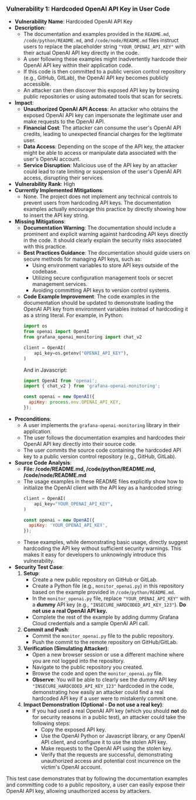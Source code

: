 ### Vulnerability 1: Hardcoded OpenAI API Key in User Code

- **Vulnerability Name**: Hardcoded OpenAI API Key
- **Description**:
    - The documentation and examples provided in the `README.md`, `/code/python/README.md`, and `/code/node/README.md` files instruct users to replace the placeholder string `"YOUR_OPENAI_API_KEY"` with their actual OpenAI API key directly in the code.
    - A user following these examples might inadvertently hardcode their OpenAI API key within their application code.
    - If this code is then committed to a public version control repository (e.g., GitHub, GitLab), the OpenAI API key becomes publicly accessible.
    - An attacker can then discover this exposed API key by browsing public repositories or using automated tools that scan for secrets.
- **Impact**:
    - **Unauthorized OpenAI API Access**: An attacker who obtains the exposed OpenAI API key can impersonate the legitimate user and make requests to the OpenAI API.
    - **Financial Cost**: The attacker can consume the user's OpenAI API credits, leading to unexpected financial charges for the legitimate user.
    - **Data Access**: Depending on the scope of the API key, the attacker might be able to access or manipulate data associated with the user's OpenAI account.
    - **Service Disruption**:  Malicious use of the API key by an attacker could lead to rate limiting or suspension of the user's OpenAI API access, disrupting their services.
- **Vulnerability Rank**: High
- **Currently Implemented Mitigations**:
    - None. The project does not implement any technical controls to prevent users from hardcoding API keys. The documentation examples actually encourage this practice by directly showing how to insert the API key string.
- **Missing Mitigations**:
    - **Documentation Warning**: The documentation should include a prominent and explicit warning against hardcoding API keys directly in the code. It should clearly explain the security risks associated with this practice.
    - **Best Practices Guidance**: The documentation should guide users on secure methods for managing API keys, such as:
        - Using environment variables to store API keys outside of the codebase.
        - Utilizing secure configuration management tools or secret management services.
        - Avoiding committing API keys to version control systems.
    - **Code Example Improvement**: The code examples in the documentation should be updated to demonstrate loading the OpenAI API key from environment variables instead of hardcoding it as a string literal. For example, in Python:
      ```python
      import os
      from openai import OpenAI
      from grafana_openai_monitoring import chat_v2

      client = OpenAI(
          api_key=os.getenv("OPENAI_API_KEY"),
      )
      ```
      And in Javascript:
      ```javascript
      import OpenAI from 'openai';
      import { chat_v2 } from 'grafana-openai-monitoring';

      const openai = new OpenAI({
        apiKey: process.env.OPENAI_API_KEY,
      });
      ```
- **Preconditions**:
    - A user implements the `grafana-openai-monitoring` library in their application.
    - The user follows the documentation examples and hardcodes their OpenAI API key directly into their source code.
    - The user commits the source code containing the hardcoded API key to a public version control repository (e.g., GitHub, GitLab).
- **Source Code Analysis**:
    - **File: /code/README.md, /code/python/README.md, /code/node/README.md**
    - The usage examples in these README files explicitly show how to initialize the OpenAI client with the API key as a hardcoded string:
      ```python
      client = OpenAI(
          api_key="YOUR_OPENAI_API_KEY",
      )
      ```
      ```javascript
      const openai = new OpenAI({
        apiKey: 'YOUR_OPENAI_API_KEY',
      });
      ```
    - These examples, while demonstrating basic usage, directly suggest hardcoding the API key without sufficient security warnings. This makes it easy for developers to unknowingly introduce this vulnerability.
- **Security Test Case**:
    1. **Setup**:
        - Create a new public repository on GitHub or GitLab.
        - Create a Python file (e.g., `monitor_openai.py`) in this repository based on the example provided in `/code/python/README.md`.
        - In the `monitor_openai.py` file, replace `"YOUR_OPENAI_API_KEY"` with a **dummy** API key (e.g., `"INSECURE_HARDCODED_API_KEY_123"`).  **Do not use a real OpenAI API key.**
        - Complete the rest of the example by adding dummy Grafana Cloud credentials and a sample OpenAI API call.
    2. **Commit and Push**:
        - Commit the `monitor_openai.py` file to the public repository.
        - Push the commit to the remote repository on GitHub/GitLab.
    3. **Verification (Simulating Attacker)**:
        - Open a new browser session or use a different machine where you are not logged into the repository.
        - Navigate to the public repository you created.
        - Browse the code and open the `monitor_openai.py` file.
        - **Observe**: You will be able to clearly see the dummy API key `"INSECURE_HARDCODED_API_KEY_123"` hardcoded in the code, demonstrating how easily an attacker could find a real hardcoded API key if a user were to mistakenly commit one.
    4. **Impact Demonstration (Optional - Do not use a real key)**:
        - If you had used a real OpenAI API key (which you should **not** do for security reasons in a public test), an attacker could take the following steps:
            - Copy the exposed API key.
            - Use the OpenAI Python or Javascript library, or any OpenAI API client, and configure it to use the stolen API key.
            - Make requests to the OpenAI API using the stolen key.
            - Verify that the requests are successful, demonstrating unauthorized access and potential cost incurrence on the victim's OpenAI account.

This test case demonstrates that by following the documentation examples and committing code to a public repository, a user can easily expose their OpenAI API key, allowing unauthorized access by attackers.